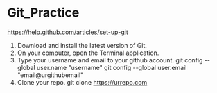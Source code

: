 Git_Practice
============
https://help.github.com/articles/set-up-git

1. Download and install the latest version of Git.
2. On your computer, open the Terminal application.
3. Type your username and email to your github account.  git config --global user.name "username"
                                                         git config --global user.email "email@urgithubemail"
4.  Clone your repo. git clone https://urrepo.com
